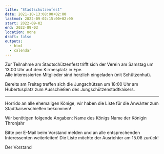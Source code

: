 ```yaml
---
title: "Stadtschützenfest"
date: 2021-10-13:08:00+02:00
lastmod: 2022-09-02:15:00+02:00
start: 2022-09-02
end: 2022-09-03
location: none
draft: false
outputs:
  - html
  - calendar
---
```


Zur Teilnahme am Stadtschützenfest trifft sich der Verein 
am Samstag um 13:00 Uhr auf dem Kirmesplatz in Epe.  
Alle interessierten Mitglieder sind herzlich eingeladen (mit Schützenhut).

Bereits am Freitag treffen sich die Jungschützen um 18:00 Uhr am Hubertusplatz zum
Ausschießen des Jungschützenstadtkaisers.

-----

Horrido an alle ehemaligen Könige,
wir haben die Liste für die Anwärter zum Stadtkaiserschießen bekommen!

Wir benötigen folgende Angaben:
Name des Königs
Name der Königin
Thronjahr

Bitte per E-Mail beim Vorstand melden und an alle entsprechenden Interessenten weiterleiten!
Die Liste möchte der Ausrichter am 15.08 zurück!

Der Vorstand
